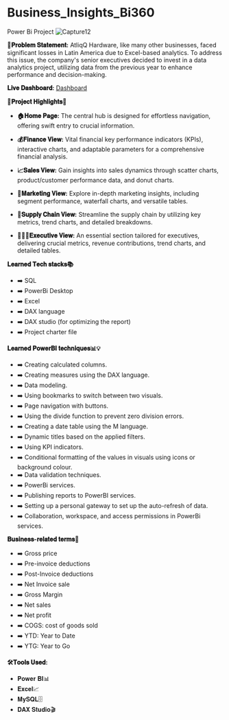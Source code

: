 # Business_Insights_Bi360
Power Bi Project
![Capture12](https://github.com/user-attachments/assets/41907062-eb9c-4409-9a3c-11d9979e1d7e)

**🤔𝐏𝐫𝐨𝐛𝐥𝐞𝐦 𝐒𝐭𝐚𝐭𝐞𝐦𝐞𝐧𝐭:** AtliqQ Hardware, like many other businesses, faced significant losses in Latin America due to Excel-based analytics. To address this issue, the company's senior executives decided to invest in a data analytics project, utilizing data from the previous year to enhance performance and decision-making.

**𝐋𝐢𝐯𝐞 𝐃𝐚𝐬𝐡𝐛𝐨𝐚𝐫𝐝:** [Dashboard](https://app.powerbi.com/view?r=eyJrIjoiMmFiMjkzZGUtNjUzMy00M2E5LThiZGMtYzcyMjc2NzJjZWQ2IiwidCI6ImM2ZTU0OWIzLTVmNDUtNDAzMi1hYWU5LWQ0MjQ0ZGM1YjJjNCJ9)  


**🌟𝐏𝐫𝐨𝐣𝐞𝐜𝐭 𝐇𝐢𝐠𝐡𝐥𝐢𝐠𝐡𝐭𝐬🌟**

- **🏠𝐇𝐨𝐦𝐞 𝐏𝐚𝐠𝐞:** The central hub is designed for effortless navigation, offering swift entry to crucial information.

- **💰𝐅𝐢𝐧𝐚𝐧𝐜𝐞 𝐕𝐢𝐞𝐰:** Vital financial key performance indicators (KPIs), interactive charts, and adaptable parameters for a comprehensive financial analysis.

- **📈𝐒𝐚𝐥𝐞𝐬 𝐕𝐢𝐞𝐰:** Gain insights into sales dynamics through scatter charts, product/customer performance data, and donut charts.

- **📢𝐌𝐚𝐫𝐤𝐞𝐭𝐢𝐧𝐠 𝐕𝐢𝐞𝐰:** Explore in-depth marketing insights, including segment performance, waterfall charts, and versatile tables.

- **🚚𝐒𝐮𝐩𝐩𝐥𝐲 𝐂𝐡𝐚𝐢𝐧 𝐕𝐢𝐞𝐰:** Streamline the supply chain by utilizing key metrics, trend charts, and detailed breakdowns.

- **👨🏻‍💼𝐄𝐱𝐞𝐜𝐮𝐭𝐢𝐯𝐞 𝐕𝐢𝐞𝐰:** An essential section tailored for executives, delivering crucial metrics, revenue contributions, trend charts, and detailed tables.

**𝐋𝐞𝐚𝐫𝐧𝐞𝐝 𝐓𝐞𝐜𝐡 𝐬𝐭𝐚𝐜𝐤𝐬📚**

- ➡️ SQL
- ➡️ PowerBi Desktop
- ➡️ Excel
- ➡️ DAX language
- ➡️ DAX studio (for optimizing the report)
- ➡️ Project charter file

**𝐋𝐞𝐚𝐫𝐧𝐞𝐝 𝐏𝐨𝐰𝐞𝐫𝐁𝐈 𝐭𝐞𝐜𝐡𝐧𝐢𝐪𝐮𝐞𝐬📊💡**

- ➡️ Creating calculated columns.
- ➡️ Creating measures using the DAX language.
- ➡️ Data modeling.
- ➡️ Using bookmarks to switch between two visuals.
- ➡️ Page navigation with buttons.
- ➡️ Using the divide function to prevent zero division errors.
- ➡️ Creating a date table using the M language.
- ➡️ Dynamic titles based on the applied filters.
- ➡️ Using KPI indicators.
- ➡️ Conditional formatting of the values in visuals using icons or background colour.
- ➡️ Data validation techniques.
- ➡️ PowerBi services.
- ➡️ Publishing reports to PowerBI services.
- ➡️ Setting up a personal gateway to set up the auto-refresh of data.
- ➡️ Collaboration, workspace, and access permissions in PowerBi services.

**𝐁𝐮𝐬𝐢𝐧𝐞𝐬𝐬-𝐫𝐞𝐥𝐚𝐭𝐞𝐝 𝐭𝐞𝐫𝐦𝐬💼**

- ➡️ Gross price
- ➡️ Pre-invoice deductions
- ➡️ Post-Invoice deductions
- ➡️ Net Invoice sale
- ➡️ Gross Margin
- ➡️ Net sales
- ➡️ Net profit
- ➡️ COGS: cost of goods sold
- ➡️ YTD: Year to Date
- ➡️ YTG: Year to Go

**🛠️𝐓𝐨𝐨𝐥𝐬 𝐔𝐬𝐞𝐝:** 

- 𝐏𝐨𝐰𝐞𝐫 𝐁𝐈📊
- 𝐄𝐱𝐜𝐞𝐥📈
- 𝐌𝐲𝐒𝐐𝐋🗄️
- 𝐃𝐀𝐗 𝐒𝐭𝐮𝐝𝐢𝐨🎬
